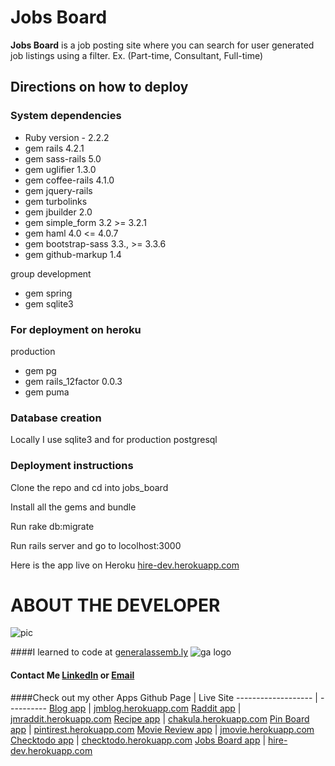 # Jobs Board
**Jobs Board** is a job posting site where you can search for user generated job listings using a filter. Ex. (Part-time, Consultant, Full-time)
## Directions on how to deploy
### System dependencies
* Ruby version - 2.2.2
* gem rails 4.2.1
* gem sass-rails 5.0
* gem uglifier 1.3.0
* gem coffee-rails 4.1.0
* gem jquery-rails
* gem turbolinks
* gem jbuilder 2.0
* gem simple_form 3.2 >= 3.2.1
* gem haml 4.0 <= 4.0.7
* gem bootstrap-sass 3.3., >= 3.3.6
* gem github-markup 1.4

group development

* gem spring
* gem sqlite3

### For deployment on heroku
production

* gem pg
* gem rails_12factor 0.0.3
* gem puma

### Database creation
Locally I use sqlite3 and for production postgresql
### Deployment instructions
Clone the repo and cd into jobs_board

Install all the gems and bundle

Run rake db:migrate

Run rails server and go to locolhost:3000

Here is the app live on Heroku [hire-dev.herokuapp.com]

# ABOUT THE DEVELOPER

![pic](https://media.licdn.com/mpr/mpr/shrinknp_400_400/p/6/005/0a8/375/381adb6.jpg)

####I learned to code at [generalassemb.ly] ![ga logo](https://media.licdn.com/media/p/3/005/0a3/2df/1671d50.png)
#### Contact Me [LinkedIn](https://www.linkedin.com/in/kenyacode) or [Email](mailto:kenyadevelop@gmail.com)
####Check out my other Apps
Github Page         | Live Site
------------------- | ----------
 [Blog app]         | [jmblog.herokuapp.com]
 [Raddit app]       | [jmraddit.herokuapp.com]
 [Recipe app]       | [chakula.herokuapp.com]
 [Pin Board app]    | [pintirest.herokuapp.com]
 [Movie Review app] | [jmovie.herokuapp.com]
 [Checktodo app]    | [checktodo.herokuapp.com]
 [Jobs Board app]   | [hire-dev.herokuapp.com]

[Blog app]:https://github.com/kenyacode/blog
[jmblog.herokuapp.com]:https://jmblog.herokuapp.com

[Raddit app]:https://github.com/kenyacode/raddit
[jmraddit.herokuapp.com]:https://jmraddit.herokuapp.com

[Recipe app]:https://github.com/kenyacode/recipe-app
[chakula.herokuapp.com]:https://chakula.herokuapp.com

[Pin Board app]:https://github.com/kenyacode/pin_board
[pintirest.herokuapp.com]:https://pintirest.herokuapp.com

[Checktodo app]:https://github.com/kenyacode/checktodo
[checktodo.herokuapp.com]:https://checktodo.herokuapp.com/

[Jobs Board app]:https://github.com/kenyacode/jobs_board
[hire-dev.herokuapp.com]:https://hire-dev.herokuapp.com

[Movie Review app]:https://github.com/kenyacode/movie_review
[jmovie.herokuapp.com]:https://jmovie.herokuapp.com

[generalassemb.ly]:https://generalassemb.ly
